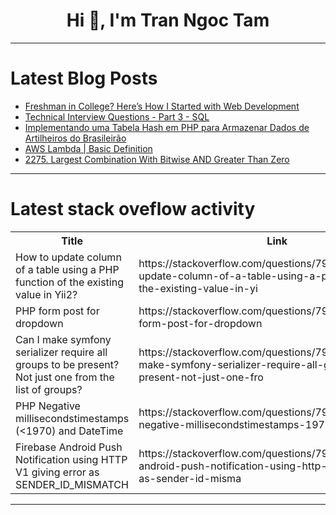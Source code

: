 <h1 align="center">Hi 👋, I'm Tran Ngoc Tam</h1>

---

# Latest Blog Posts 
<!-- BLOG-POST-LIST:START -->
- [Freshman in College? Here’s How I Started with Web Development](https://dev.to/mettasurendhar/freshman-in-college-heres-how-i-started-with-web-development-5c0g)
- [Technical Interview Questions - Part 3 - SQL](https://dev.to/giulianaolmos/technical-interview-questions-part-3-sql-ni4)
- [Implementando uma Tabela Hash em PHP para Armazenar Dados de Artilheiros do Brasileirão](https://dev.to/laurielylourenco/implementando-uma-tabela-hash-em-php-para-armazenar-dados-de-artilheiros-do-brasileirao-35om)
- [AWS Lambda | Basic Definition](https://dev.to/mrcaption49/aws-lambda-basic-definition-1k67)
- [2275. Largest Combination With Bitwise AND Greater Than Zero](https://dev.to/mdarifulhaque/2275-largest-combination-with-bitwise-and-greater-than-zero-2hdf)
<!-- BLOG-POST-LIST:END -->

---

# Latest stack oveflow activity
<table>
  <tr><th>Title</th><th>Link</th></tr>
  <!-- STACKOVERFLOW:START --><tr><td>How to update column of a table using a PHP function of the existing value in Yii2?</td><td>https://stackoverflow.com/questions/79166573/how-to-update-column-of-a-table-using-a-php-function-of-the-existing-value-in-yi</td></tr><tr><td>PHP form post for dropdown</td><td>https://stackoverflow.com/questions/79166531/php-form-post-for-dropdown</td></tr><tr><td>Can I make symfony serializer require all groups to be present? Not just one from the list of groups?</td><td>https://stackoverflow.com/questions/79166376/can-i-make-symfony-serializer-require-all-groups-to-be-present-not-just-one-fro</td></tr><tr><td>PHP Negative millisecondstimestamps &lpar;&lt;1970&rpar; and DateTime</td><td>https://stackoverflow.com/questions/79166160/php-negative-millisecondstimestamps-1970-and-datetime</td></tr><tr><td>Firebase Android Push Notification using HTTP V1 giving error as SENDER_ID_MISMATCH</td><td>https://stackoverflow.com/questions/79166148/firebase-android-push-notification-using-http-v1-giving-error-as-sender-id-misma</td></tr><!-- STACKOVERFLOW:END -->
</table>

---


